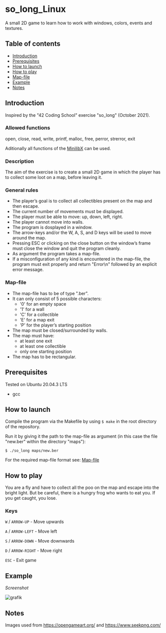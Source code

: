 # so_long_Linux
A small 2D game to learn how to work with windows, colors, events and textures.

## Table of contents
* [Introduction](#introduction)
* [Prerequisites](#prerequisites)
* [How to launch](#how-to-launch)
* [How to play](#how-to-play)
* [Map-file](#map-file)
* [Example](#example)
* [Notes](#notes)


## Introduction
Inspired by the "42 Coding School" exercise "so_long" (October 2021).


### Allowed functions
open, close, read, write, printf, malloc, free, perror, strerror, exit

Aditionally all functions of the [MinilibX](https://github.com/42Paris/minilibx-linux) can be used.

### Description
The aim of the exercise is to create a small 2D game in which the player has to collect some loot on a map, before leaving it.

### General rules
* The player’s goal is to collect all collectibles present on the map and then escape.
* The current number of movements must be displayed.
* The player must be able to move: up, down, left, right.
* The player cannot move into walls.
* The program is dosplayed in a window.
* The arrow-keys and/or the W, A, S, and D keys will be used to move around the map.
* Pressing ESC or clicking on the close button on the window’s frame must close the window and quit the program cleanly.
* As argument the program takes a map-file.
* If a misconfiguration of any kind is encountered in the map-file, the program must exit properly and return "Error\n" followed by an explicit error message.

### Map-file
* The map-file has to be of type ".ber".
* It can only consist of 5 possible characters:
  * '0' for an empty space
  * '1' for a wall
  * 'C' for a collectible
  * 'E' for a map exit
  * 'P' for the player’s starting position
* The map must be closed/surrounded by walls.
* The map must have:
  * at least one exit
  * at least one collectible
  * only one starting position
* The map has to be rectangular.

## Prerequisites
Tested on Ubuntu 20.04.3 LTS
* gcc

## How to launch
Compile the program via the Makefile by using ```$ make``` in the root directory of the repository.

Run it by giving it the path to the map-file as argument (in this case the file "new.ber" within the directory "maps"):

```
$ ./so_long maps/new.ber
```

For the required map-file format see: [Map-file](#map-file)

## How to play
You are a fly and have to collect all the poo on the map and escape into the bright light. But be careful, there is a hungry frog who wants to eat you. If you get caught, you lose.

### Keys
```W``` / ```ARROW-UP``` - Move upwards

```A``` / ```ARROW-LEFT``` - Move left

```S``` / ```ARROW-DOWN``` - Move downwards

```D``` / ```ARROW-RIGHT``` - Move right

```ESC``` - Exit game

## Example
_Screenshot_

![grafik](https://user-images.githubusercontent.com/80413516/155419745-fc588b53-a497-46e5-9f9d-d4d01bf446f0.png)

## Notes
Images used from https://opengameart.org/ and https://www.seekpng.com/
